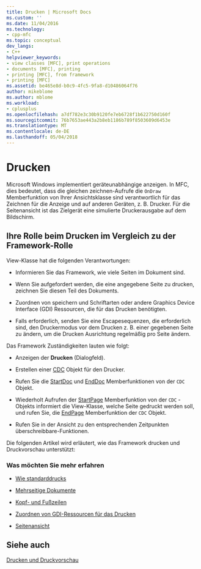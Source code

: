 ```yaml
---
title: Drucken | Microsoft Docs
ms.custom: ''
ms.date: 11/04/2016
ms.technology:
- cpp-mfc
ms.topic: conceptual
dev_langs:
- C++
helpviewer_keywords:
- view classes [MFC], print operations
- documents [MFC], printing
- printing [MFC], from framework
- printing [MFC]
ms.assetid: be465e8d-b0c9-4fc5-9fa8-d10486064f76
author: mikeblome
ms.author: mblome
ms.workload:
- cplusplus
ms.openlocfilehash: a7df782e3c30b9120fe7eb6728f1b622750d160f
ms.sourcegitcommit: 76b7653ae443a2b8eb1186b789f8503609d6453e
ms.translationtype: MT
ms.contentlocale: de-DE
ms.lasthandoff: 05/04/2018
---
```

# <a name="printing"></a>Drucken
Microsoft Windows implementiert geräteunabhängige anzeigen. In MFC, dies bedeutet, dass die gleichen zeichnen-Aufrufe die `OnDraw` Memberfunktion von Ihrer Ansichtsklasse sind verantwortlich für das Zeichnen für die Anzeige und auf anderen Geräten, z. B. Drucker. Für die Seitenansicht ist das Zielgerät eine simulierte Druckerausgabe auf dem Bildschirm.  
  
##  <a name="_core_your_role_in_printing_vs.._the_framework.92.s_role"></a> Ihre Rolle beim Drucken im Vergleich zu der Framework-Rolle  
 View-Klasse hat die folgenden Verantwortungen:  
  
-   Informieren Sie das Framework, wie viele Seiten im Dokument sind.  
  
-   Wenn Sie aufgefordert werden, die eine angegebene Seite zu drucken, zeichnen Sie diesen Teil des Dokuments.  
  
-   Zuordnen von speichern und Schriftarten oder andere Graphics Device Interface (GDI) Ressourcen, die für das Drucken benötigten.  
  
-   Falls erforderlich, senden Sie eine Escapesequenzen, die erforderlich sind, den Druckermodus vor dem Drucken z. B. einer gegebenen Seite zu ändern, um die Drucken Ausrichtung regelmäßig pro Seite ändern.  
  
 Das Framework Zuständigkeiten lauten wie folgt:  
  
-   Anzeigen der **Drucken** (Dialogfeld).  
  
-   Erstellen einer [CDC](../mfc/reference/cdc-class.md) Objekt für den Drucker.  
  
-   Rufen Sie die [StartDoc](../mfc/reference/cdc-class.md#startdoc) und [EndDoc](../mfc/reference/cdc-class.md#enddoc) Memberfunktionen von der `CDC` Objekt.  
  
-   Wiederholt Aufrufen der [StartPage](../mfc/reference/cdc-class.md#startpage) Memberfunktion von der `CDC` -Objekts informiert die View-Klasse, welche Seite gedruckt werden soll, und rufen Sie, die [EndPage](../mfc/reference/cdc-class.md#endpage) Memberfunktion der `CDC` Objekt.  
  
-   Rufen Sie in der Ansicht zu den entsprechenden Zeitpunkten überschreibbare-Funktionen.  
  
 Die folgenden Artikel wird erläutert, wie das Framework drucken und Druckvorschau unterstützt:  
  
### <a name="what-do-you-want-to-know-more-about"></a>Was möchten Sie mehr erfahren  
  
-   [Wie standarddrucks](../mfc/how-default-printing-is-done.md)  
  
-   [Mehrseitige Dokumente](../mfc/multipage-documents.md)  
  
-   [Kopf- und Fußzeilen](../mfc/headers-and-footers.md)  
  
-   [Zuordnen von GDI-Ressourcen für das Drucken](../mfc/allocating-gdi-resources.md)  
  
-   [Seitenansicht](../mfc/print-preview-architecture.md)  
  
## <a name="see-also"></a>Siehe auch  
 [Drucken und Druckvorschau](../mfc/printing-and-print-preview.md)

